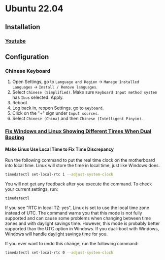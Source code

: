 # Ubuntu 22.04



## Installation

### [Youtube](https://www.youtube.com/playlist?list=PLGZ6M30GmbVM6qM-t1w5V0XBpHc_mNKYj)



## Configuration

### Chinese Keyboard

1. Open Settings, go to `Language and Region` -> `Manage Installed Languages` -> `Install / Remove languages`.
2. Select `Chinese (Simplified)`. Make sure `Keyboard Input method system` has `Ibus` selected. Apply.
3. Reboot
4. Log back in, reopen Settings, go to `Keyboard`.
5. Click on the "+" sign under `Input sources`.
6. Select `Chinese (China)` and then `Chinese (Intelligent Pinyin)`.



### [Fix Windows and Linux Showing Different Times When Dual Booting](https://www.howtogeek.com/323390/how-to-fix-windows-and-linux-showing-different-times-when-dual-booting/#:~:text=By%20default%2C%20Windows%20assumes%20the,make%20Windows%20use%20UTC%20time.)

#### Make Linux Use Local Time to Fix Time Discrepancy

Run the following command to put the real time clock on the motherboard into local time. Linux will store the time in local time, just like Windows does.

```bash
timedatectl set-local-rtc 1 --adjust-system-clock
```

You will not get any feedback after you execute the command. To check your current settings, run:

```bash
timedatectl
```

If you see "RTC in local TZ: yes", Linux is set to use the local time zone instead of UTC. The command warns you that this mode is not fully supported and can cause some problems when changing between time zones and with daylight savings time. However, this mode is probably better supported than the UTC option in Windows. If you dual-boot with Windows, Windows will handle daylight savings time for you.

If you ever want to undo this change, run the following command:

```bash
timedatectl set-local-rtc 0 --adjust-system-clock
```


